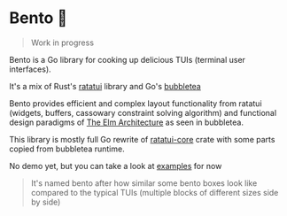 # Bento 🍱

> Work in progress

Bento is a Go library for cooking up delicious TUIs (terminal user interfaces).

It's a mix of Rust's [ratatui](https://ratatui.rs) library and Go's [bubbletea](https://github.com/charmbracelet/bubbletea)

Bento provides efficient and complex layout functionality from ratatui (widgets, buffers, cassowary constraint solving algorithm)
and functional design paradigms of [The Elm Architecture](https://guide.elm-lang.org/architecture/) as seen in bubbletea.

This library is mostly full Go rewrite of [ratatui-core](https://github.com/ratatui/ratatui/tree/main/ratatui-core) crate with some parts copied from bubbletea runtime.

No demo yet, but you can take a look at [examples](./examples) for now

> It's named bento after how similar some bento boxes look like compared to the typical TUIs (multiple blocks of different sizes side by side)
